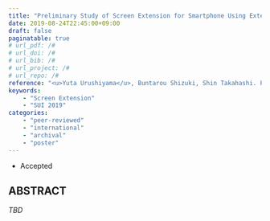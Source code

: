 ```yaml
---
title: "Preliminary Study of Screen Extension for Smartphone Using External Display"
date: 2019-08-24T22:45:00+09:00
draft: false
paginatable: true
# url_pdf: /#
# url_doi: /#
# url_bib: /#
# url_project: /#
# url_repo: /#
reference: "<u>Yuta Urushiyama</u>, Buntarou Shizuki, Shin Takahashi. Preliminary Study of Screen Extension for Smartphone Using External Display. SUI '19: ACM Symposium on Spatial User Interaction, October 19-20, 2019, 2 pages. (to appear)"
keywords:
    - "Screen Extension"
    - "SUI 2019"
categories:
    - "peer-reviewed"
    - "international"
    - "archival"
    - "poster"
---
```


- Accepted

## ABSTRACT

*TBD*
